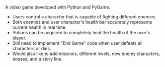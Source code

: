 A video game developed with Python and PyGame.

- Users control a character that is capable of fighting different enemies.
- Both enemies and user character's health bar accurately represents current health in real time.
- Potions can be acquired to completely heal the health of the user's player.
- Still need to implement "End Game" code when user defeats all characters or dies.
- Would also like to add missions, different levels, new enemy characters, bosses, and a story line.

